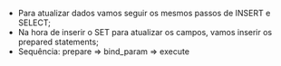 * Para atualizar dados vamos seguir os mesmos passos de INSERT e SELECT;
* Na hora de inserir o SET para atualizar os campos, vamos inserir os prepared statements;
* Sequência: prepare => bind_param => execute